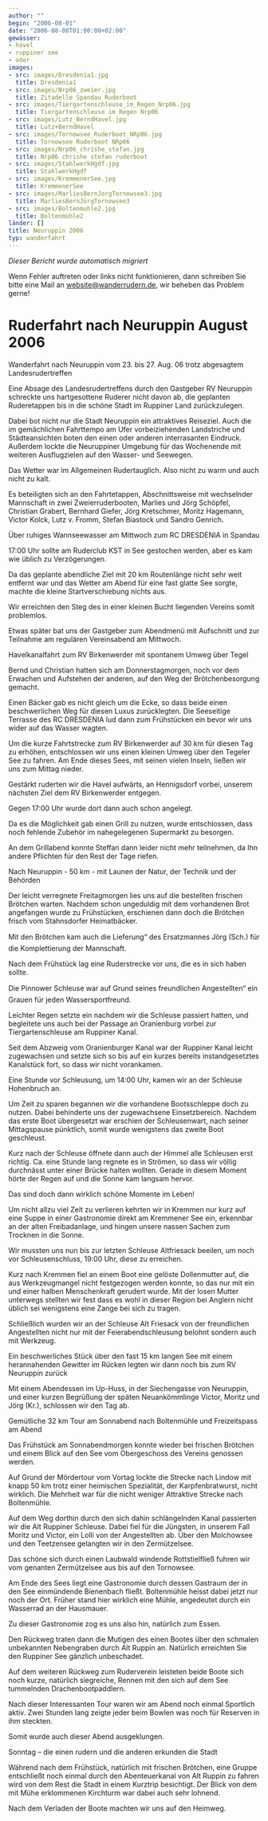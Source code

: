 ```yaml
---
author: ""
begin: "2006-08-01"
date: "2006-08-08T01:00:00+02:00"
gewässer:
- havel
- ruppiner see
- oder
images:
- src: images/Dresdenia1.jpg
  title: Dresdenia1
- src: images/Nrp06_zweier.jpg
  title: Zitadelle Spandau Ruderboot
- src: images/Tiergartenschleuse_im_Regen_Nrp06.jpg
  title: Tiergartenschleuse im Regen Nrp06
- src: images/Lutz_BerndHavel.jpg
  title: Lutz+BerndHavel
- src: images/Tornowsee_Ruderboot_NRp06.jpg
  title: Tornowsee Ruderboot NRp06
- src: images/Nrp06_chrishe_stefan.jpg
  title: Nrp06 chrishe stefan ruderboot
- src: images/StahlwerkHgdf.jpg
  title: StahlwerkHgdf
- src: images/KremmenerSee.jpg
  title: KremmenerSee
- src: images/MarliesBernJorgTornowsee3.jpg
  title: MarliesBernJörgTornowsee3
- src: images/Boltenmuhle2.jpg
  title: Boltenmühle2
länder: []
title: Neuruppin 2006
typ: wanderfahrt
---
```



*Dieser Bericht wurde automatisch migriert*

Wenn Fehler auftreten oder links nicht funktionieren, dann schreiben Sie bitte eine Mail an website@wanderrudern.de, wir beheben das Problem gerne!



# Ruderfahrt nach Neuruppin August 2006


Wanderfahrt nach Neuruppin vom 23. bis 27. Aug. 06 trotz abgesagtem Landesrudertreffen

Eine Absage des Landesrudertreffens durch den Gastgeber RV Neuruppin schreckte uns hartgesottene Ruderer nicht davon ab, die geplanten Ruderetappen bis in die schöne Stadt im Ruppiner Land zurückzulegen.

Dabei bot nicht nur die Stadt Neuruppin ein attraktives Reiseziel. Auch die im gemächlichen Fahrttempo am Ufer vorbeiziehenden Landstriche und Städteansichten boten den einen oder anderen interrasanten Eindruck. Außerdem lockte die Neuruppiner Umgebung für das Wochenende mit weiteren Ausflugzielen auf den Wasser- und Seewegen.

Das Wetter war im Allgemeinen Rudertauglich. Also nicht zu warm und auch nicht zu kalt.

Es beteiligten sich an den Fahrtetappen, Abschnittsweise mit wechselnder Mannschaft in zwei Zweierruderbooten, Marlies und Jörg Schöpfel, Christian Grabert, Bernhard Giefer, Jörg Kretschmer, Moritz Hagemann, Victor Kolck, Lutz v. Fromm, Stefan Biastock und Sandro Genrich.

Über ruhiges Wannseewasser am Mittwoch zum RC DRESDENIA in Spandau

17:00 Uhr sollte am Ruderclub KST in See gestochen werden, aber es kam wie üblich zu Verzögerungen.

Da das geplante abendliche Ziel mit 20 km Routenlänge nicht sehr weit entfernt war und das Wetter am Abend für eine fast glatte See sorgte, machte die kleine Startverschiebung nichts aus.

Wir erreichten den Steg des in einer kleinen Bucht liegenden Vereins somit problemlos.

Etwas später bat uns der Gastgeber zum Abendmenü mit Aufschnitt und zur Teilnahme am regulären Vereinsabend am Mittwoch.

Havelkanalfahrt zum RV Birkenwerder mit spontanem Umweg über Tegel

Bernd und Christian hatten sich am Donnerstagmorgen, noch vor dem Erwachen und Aufstehen der anderen, auf den Weg der Brötchenbesorgung gemacht.

Einen Bäcker gab es nicht gleich um die Ecke, so dass beide einen beschwerlichen Weg für diesen Luxus zurücklegten. Die Seeseitige Terrasse des RC DRESDENIA lud dann zum Frühstücken ein bevor wir uns wider auf das Wasser wagten.

Um die kurze Fahrtstrecke zum RV Birkenwerder auf 30 km für diesen Tag zu erhöhen, entschlossen wir uns einen kleinen Umweg über den Tegeler See zu fahren. Am Ende dieses Sees, mit seinen vielen Inseln, ließen wir uns zum Mittag nieder.

Gestärkt ruderten wir die Havel aufwärts, an Hennigsdorf vorbei, unserem nächsten Ziel dem RV Birkenwerder entgegen.

Gegen 17:00 Uhr wurde dort dann auch schon angelegt.

Da es die Möglichkeit gab einen Grill zu nutzen, wurde entschlossen, dass noch fehlende Zubehör im nahegelegenen Supermarkt zu besorgen.

An dem Grillabend konnte Steffan dann leider nicht mehr teilnehmen, da Ihn andere Pflichten für den Rest der Tage riefen.

Nach Neuruppin - 50 km - mit Launen der Natur, der Technik und der Behörden

Der leicht verregnete Freitagmorgen lies uns auf die bestellten frischen Brötchen warten. Nachdem schon ungeduldig mit dem vorhandenen Brot angefangen wurde zu Frühstücken, erschienen dann doch die Brötchen frisch vom Stahnsdorfer Heimatbäcker.

Mit den Brötchen kam auch die Lieferung“ des Ersatzmannes Jörg (Sch.) für die Komplettierung der Mannschaft.

Nach dem Frühstück lag eine Ruderstrecke vor uns, die es in sich haben sollte.

Die Pinnower Schleuse war auf Grund seines freundlichen Angestellten“ ein Grauen für jeden Wassersportfreund.

Leichter Regen setzte ein nachdem wir die Schleuse passiert hatten, und begleitete uns auch bei der Passage an Oranienburg vorbei zur Tiergartenschleuse am Ruppiner Kanal.

Seit dem Abzweig vom Oranienburger Kanal war der Ruppiner Kanal leicht zugewachsen und setzte sich so bis auf ein kurzes bereits instandgesetztes Kanalstück fort, so dass wir nicht vorankamen.

Eine Stunde vor Schleusung, um 14:00 Uhr, kamen wir an der Schleuse Hohenbruch an.

Um Zeit zu sparen begannen wir die vorhandene Bootsschleppe doch zu nutzen. Dabei behinderte uns der zugewachsene Einsetzbereich. Nachdem das erste Boot übergesetzt war erschien der Schleusenwart, nach seiner Mittagspause pünktlich, somit wurde wenigstens das zweite Boot geschleust.

Kurz nach der Schleuse öffnete dann auch der Himmel alle Schleusen erst richtig. Ca. eine Stunde lang regnete es in Strömen, so dass wir völlig durchnässt unter einer Brücke halten wollten. Gerade in diesem Moment hörte der Regen auf und die Sonne kam langsam hervor.

Das sind doch dann wirklich schöne Momente im Leben!

Um nicht allzu viel Zeit zu verlieren kehrten wir in Kremmen nur kurz auf eine Suppe in einer Gastronomie direkt am Kremmener See ein, erkennbar an der alten Freibadanlage, und hingen unsere nassen Sachen zum Trocknen in die Sonne.

Wir mussten uns nun bis zur letzten Schleuse Altfriesack beeilen, um noch vor Schleusenschluss, 19:00 Uhr, diese zu erreichen.

Kurz nach Kremmen fiel an einem Boot eine gelöste Dollenmutter auf, die aus Werkzeugmangel nicht festgezogen werden konnte, so das nur mit ein und einer halben Menschenkraft gerudert wurde. Mit der losen Mutter unterwegs stellten wir fest dass es wohl in dieser Region bei Anglern nicht üblich sei wenigstens eine Zange bei sich zu tragen.

Schließlich wurden wir an der Schleuse Alt Friesack von der freundlichen Angestellten nicht nur mit der Feierabendschleusung belohnt sondern auch mit Werkzeug.

Ein beschwerliches Stück über den fast 15 km langen See mit einem herannahenden Gewitter im Rücken legten wir dann noch bis zum RV Neuruppin zurück

Mit einem Abendessen im Up-Huss, in der Siechengasse von Neuruppin, und einer kurzen Begrüßung der späten Neuankömmlinge Victor, Moritz und Jörg (Kr.), schlossen wir den Tag ab.

Gemütliche 32 km Tour am Sonnabend nach Boltenmühle und Freizeitspass am Abend

Das Frühstück am Sonnabendmorgen konnte wieder bei frischen Brötchen und einem Blick auf den See vom Obergeschoss des Vereins genossen werden.

Auf Grund der Mördertour vom Vortag lockte die Strecke nach Lindow mit knapp 50 km trotz einer heimischen Spezialität, der Karpfenbratwurst, nicht wirklich. Die Mehrheit war für die nicht weniger Attraktive Strecke nach Boltenmühle.

Auf dem Weg dorthin durch den sich dahin schlängelnden Kanal passierten wir die Alt Ruppiner Schleuse. Dabei fiel für die Jüngsten, in unserem Fall Moritz und Victor, ein Lolli von der Angestellten ab. Über den Molchowsee und den Teetzensee gelangten wir in den Zermützelsee.

Das schöne sich durch einen Laubwald windende Rottstielfließ fuhren wir vom genanten Zermützelsee aus bis auf den Tornowsee.

Am Ende des Sees liegt eine Gastronomie durch dessen Gastraum der in den See einmündende Bienenbach fließt. Boltenmühle heisst dabei jetzt nur noch der Ort. Früher stand hier wirklich eine Mühle, angedeutet durch ein Wasserrad an der Hausmauer.

Zu dieser Gastronomie zog es uns also hin, natürlich zum Essen.

Den Rückweg traten dann die Mutigen des einen Bootes über den schmalen unbekannten Nebengraben durch Alt Ruppin an. Natürlich erreichten Sie den Ruppiner See gänzlich unbeschadet.

Auf dem weiteren Rückweg zum Ruderverein leisteten beide Boote sich noch kurze, natürlich siegreiche, Rennen mit den sich auf dem See tummelnden Drachenbootpaddlern.

Nach dieser Interessanten Tour waren wir am Abend noch einmal Sportlich aktiv. Zwei Stunden lang zeigte jeder beim Bowlen was noch für Reserven in ihm steckten.

Somit wurde auch dieser Abend ausgeklungen.

Sonntag – die einen rudern und die anderen erkunden die Stadt

Während nach dem Frühstück, natürlich mit frischen Brötchen, eine Gruppe entschließt noch einmal durch den Abenteuerkanal von Alt Ruppin zu fahren wird von dem Rest die Stadt in einem Kurztrip besichtigt. Der Blick von dem mit Mühe erklommenen Kirchturm war dabei auch sehr lohnend.

Nach dem Verladen der Boote machten wir uns auf den Heimweg.